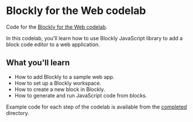 # Blockly for the Web codelab

Code for the [Blockly for the Web codelab](https://developers.google.com/TODO).

In this codelab, you'll learn how to use Blockly JavaScript library
to add a block code editor to a web application.

## What you'll learn

* How to add Blockly to a sample web app.
* How to set up a Blockly workspace.
* How to create a new block in Blockly.
* How to generate and run JavaScript code from blocks.

Example code for each step of the codelab is available from
the [completed](completed/) directory.
